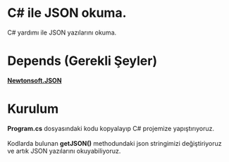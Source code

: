 # C# ile JSON okuma.
C# yardımı ile JSON yazılarını okuma.

# Depends (Gerekli Şeyler)
<a href="https://www.nuget.org/packages/Newtonsoft.Json/"><b>Newtonsoft.JSON</b></a>

# Kurulum
<b>Program.cs</b> dosyasındaki kodu kopyalayıp C# projemize yapıştırıyoruz.
<br><br>
Kodlarda bulunan <b>getJSON()</b> methodundaki json stringimizi değiştiriyoruz ve artık JSON yazılarını okuyabiliyoruz.
